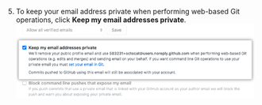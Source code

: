 5. To keep your email address private when performing web-based Git operations, click **Keep my email addresses private**. ![Imagen de casilla para mantener tu dirección de correo electrónico como privada](/assets/images/help/settings/email_privacy.png)
